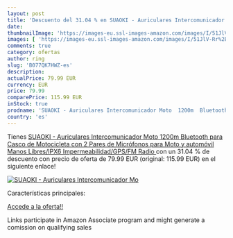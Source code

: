 ```yaml
---
layout: post
title: 'Descuento del 31.04 % en SUAOKI - Auriculares Intercomunicador Mo'
date: 
thumbnailImage: 'https://images-eu.ssl-images-amazon.com/images/I/51JlV-Rr%2B8L._SL200_.jpg'
images: [ 'https://images-eu.ssl-images-amazon.com/images/I/51JlV-Rr%2B8L._SL200_.jpg' ]
comments: true
category: ofertas
author: ring
slug: 'B077QK7HWZ-es'
description:
actualPrice: 79.99 EUR
currency: EUR
price: 79.99
comparePrice: 115.99 EUR
inStock: true
prodname: 'SUAOKI - Auriculares Intercomunicador Moto  1200m  Bluetooth para Casco de Motocicleta con 2 Pares de Micrófonos  para Moto y automóvil Manos Libres/IPX6 Impermeabilidad/GPS/FM Radio '
country: 'es'
---
```


Tienes [SUAOKI - Auriculares Intercomunicador Moto  1200m  Bluetooth para Casco de Motocicleta con 2 Pares de Micrófonos  para Moto y automóvil Manos Libres/IPX6 Impermeabilidad/GPS/FM Radio ](https://www.amazon.es/dp/B077QK7HWZ/?tag=tolees-21) con un 31.04 % de descuento con precio de oferta de 79.99 EUR (original: 115.99 EUR) en el siguiente enlace!

[![SUAOKI - Auriculares Intercomunicador Mo](https://images-eu.ssl-images-amazon.com/images/I/51JlV-Rr%2B8L._SL200_.jpg)](https://www.amazon.es/dp/B077QK7HWZ/?tag=tolees-21)

Características principales:


[Accede a la oferta!!](https://www.amazon.es/dp/B077QK7HWZ/?tag=tolees-21)

Links participate in Amazon Associate program and might generate a comission on qualifying sales



